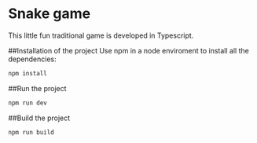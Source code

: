 # Snake game
This little fun traditional game is developed in Typescript.

##Installation of the project
Use npm in a node enviroment to install all the dependencies:
```bash
npm install
```

##Run the project
```bash
npm run dev
```

##Build the project
```bash
npm run build
```

